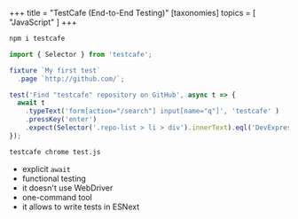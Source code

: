 +++
title = "TestCafe (End-to-End Testing)"
[taxonomies]
topics = [ "JavaScript" ]
+++

```bash
npm i testcafe
```

```ts
import { Selector } from 'testcafe';

fixture `My first test`
  .page `http://github.com/`;

test('Find "testcafe" repository on GitHub', async t => {
  await t
    .typeText('form[action="/search"] input[name="q"]', 'testcafe' )
    .pressKey('enter')
    .expect(Selector('.repo-list > li > div').innerText).eql('DevExpress/testcafe');
});
```

```bash
testcafe chrome test.js
```

-   explicit `await`
-   functional testing
-   it doesn't use WebDriver
-   one-command tool
-   it allows to write tests in ESNext

